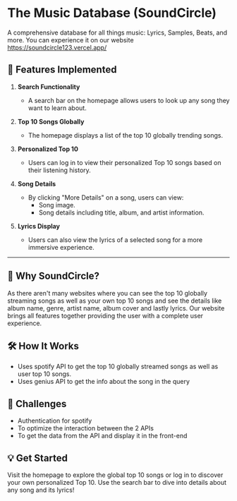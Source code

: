 # The Music Database (SoundCircle)

A comprehensive database for all things music: Lyrics, Samples, Beats, and more.
You can experience it on our website https://soundcircle123.vercel.app/
## 🌟 Features Implemented

1. **Search Functionality**  
   - A search bar on the homepage allows users to look up any song they want to learn about.

2. **Top 10 Songs Globally**  
   - The homepage displays a list of the top 10 globally trending songs.

3. **Personalized Top 10**  
   - Users can log in to view their personalized Top 10 songs based on their listening history.

4. **Song Details**  
   - By clicking "More Details" on a song, users can view:
     - Song image.
     - Song details including title, album, and artist information.

5. **Lyrics Display**  
   - Users can also view the lyrics of a selected song for a more immersive experience.

---

## 🎯 Why SoundCircle?
As there aren't many websites where you can see the top 10 globally streaming songs as well as your own top 10 songs and see the details like album name, genre, artist name, album cover and lastly lyrics. Our website brings all features together providing the user with a complete user experience.



## 🛠️ How It Works
- Uses spotify API to get the top 10 globally streamed songs as well as user top 10 songs.
- Uses genius API  to get the info about the song in the query

## 🧠 Challenges
- Authentication for spotify
- To optimize the interaction between the 2 APIs
- To get the data from the API and display it in the front-end



## 💡 Get Started

Visit the homepage to explore the global top 10 songs or log in to discover your own personalized Top 10. Use the search bar to dive into details about any song and its lyrics!

